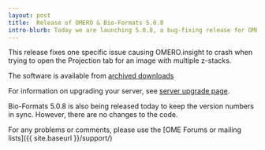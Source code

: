 ```yaml
---
layout: post
title:  Release of OMERO & Bio-Formats 5.0.8
intro-blurb: Today we are launching 5.0.8, a bug-fixing release for OMERO.
---
```


This release fixes one specific issue causing OMERO.insight to crash when trying to open the Projection tab for an image with multiple z-stacks.

The software is available from [archived downloads](https://downloads.openmicroscopy.org/omero/5.0.8/)

For information on upgrading your server, see [server upgrade page](https://www.openmicroscopy.org/site/support/omero5.0/sysadmins/server-upgrade.html).

Bio-Formats 5.0.8 is also being released today to keep the version numbers in sync. However, there are no changes to the code.

For any problems or comments, please use the [OME Forums or mailing lists]({{ site.baseurl }}/support/)
